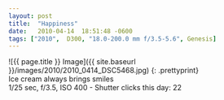 ```yaml
---
layout: post
title:  "Happiness"
date:   2010-04-14  18:51:48 -0600
tags: ["2010",  D300, "18.0-200.0 mm f/3.5-5.6", Genesis]
---
```

![{{ page.title }} Image]({{ site.baseurl }}/images/2010/2010_0414_DSC5468.jpg)
{: .prettyprint}  
Ice cream always brings smiles  
1/25 sec, f/3.5, ISO 400 - Shutter clicks this day: 22